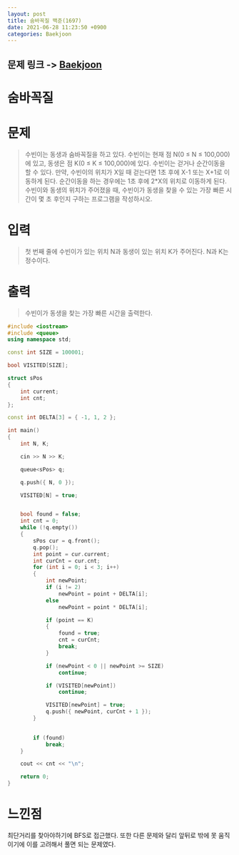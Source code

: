 ```yaml
---
layout: post
title: 숨바꼭질 백준(1697)
date: 2021-06-28 11:23:50 +0900
categories: Baekjoon
---
```


## 문제 링크 -> [Baekjoon](https://www.acmicpc.net/problem/1697)
# 숨바꼭질

# 문제
> 수빈이는 동생과 숨바꼭질을 하고 있다. 수빈이는 현재 점 N(0 ≤ N ≤ 100,000)에 있고, 동생은 점 K(0 ≤ K ≤ 100,000)에 있다. 수빈이는 걷거나 순간이동을 할 수 있다. 만약, 수빈이의 위치가 X일 때 걷는다면 1초 후에 X-1 또는 X+1로 이동하게 된다. 순간이동을 하는 경우에는 1초 후에 2*X의 위치로 이동하게 된다. 수빈이와 동생의 위치가 주어졌을 때, 수빈이가 동생을 찾을 수 있는 가장 빠른 시간이 몇 초 후인지 구하는 프로그램을 작성하시오.

# 입력
> 첫 번째 줄에 수빈이가 있는 위치 N과 동생이 있는 위치 K가 주어진다. N과 K는 정수이다.

# 출력
> 수빈이가 동생을 찾는 가장 빠른 시간을 출력한다.

```C++
#include <iostream>
#include <queue>
using namespace std;

const int SIZE = 100001;

bool VISITED[SIZE];

struct sPos
{
	int current;
	int cnt;
};

const int DELTA[3] = { -1, 1, 2 };

int main()
{
	int N, K;

	cin >> N >> K;

	queue<sPos> q;

	q.push({ N, 0 });

	VISITED[N] = true;


	bool found = false;
	int cnt = 0;
	while (!q.empty())
	{
		sPos cur = q.front();
		q.pop();
		int point = cur.current;
		int curCnt = cur.cnt;
		for (int i = 0; i < 3; i++)
		{
			int newPoint;
			if (i != 2)
				newPoint = point + DELTA[i];
			else
				newPoint = point * DELTA[i];

			if (point == K)
			{
				found = true;
				cnt = curCnt;
				break;
			}

			if (newPoint < 0 || newPoint >= SIZE)
				continue;

			if (VISITED[newPoint])
				continue;

			VISITED[newPoint] = true;
			q.push({ newPoint, curCnt + 1 });
		}
		

		if (found)
			break;
	}

	cout << cnt << "\n";

	return 0;
}
```

# 느낀점
최단거리를 찾아야하기에 BFS로 접근했다. 또한 다른 문제와 달리 앞뒤로 밖에 못 움직이기에 이를 고려해서 풀면 되는 문제였다.